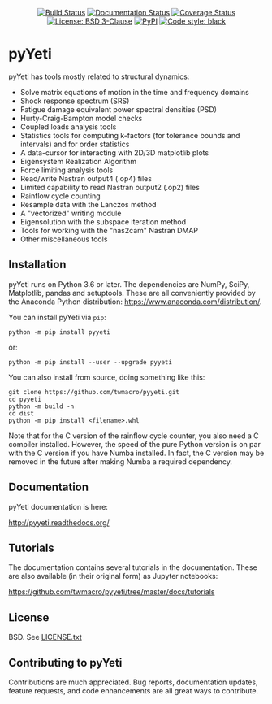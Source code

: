 <p align="center">
<a href="https://travis-ci.com/twmacro/pyyeti"><img alt="Build Status" src="https://travis-ci.com/twmacro/pyyeti.svg?branch=master"></a>
<a href="https://pyyeti.readthedocs.io/en/latest/?badge=latest"><img alt="Documentation Status" src="https://readthedocs.org/projects/pyyeti/badge/?version=latest"></a>
<a href="https://coveralls.io/github/twmacro/pyyeti?branch=master"><img alt="Coverage Status" src="https://coveralls.io/repos/github/twmacro/pyyeti/badge.svg?branch=master"></a>
<a href="https://github.com/twmacro/pyyeti/blob/master/LICENSE.txt"><img alt="License: BSD 3-Clause" src="https://img.shields.io/badge/License-BSD%203--Clause-blue.svg"></a>
<a href="https://pypi.org/project/pyyeti/"><img alt="PyPI" src="https://img.shields.io/pypi/v/pyyeti"></a>
<a href="https://github.com/twmacro/pyyeti"><img alt="Code style: black" src="https://img.shields.io/badge/code%20style-black-000000.svg"></a>
</p>


# pyYeti

pyYeti has tools mostly related to structural dynamics:


* Solve matrix equations of motion in the time and frequency domains
* Shock response spectrum (SRS)
* Fatigue damage equivalent power spectral densities (PSD)
* Hurty-Craig-Bampton model checks
* Coupled loads analysis tools
* Statistics tools for computing k-factors (for tolerance bounds and intervals) and for order statistics
* A data-cursor for interacting with 2D/3D matplotlib plots
* Eigensystem Realization Algorithm
* Force limiting analysis tools
* Read/write Nastran output4 (.op4) files
* Limited capability to read Nastran output2 (.op2) files
* Rainflow cycle counting
* Resample data with the Lanczos method
* A "vectorized" writing module
* Eigensolution with the subspace iteration method
* Tools for working with the "nas2cam" Nastran DMAP
* Other miscellaneous tools


## Installation

pyYeti runs on Python 3.6 or later. The dependencies are NumPy, SciPy,
Matplotlib, pandas and setuptools. These are all conveniently provided
by the Anaconda Python distribution:
https://www.anaconda.com/distribution/.

You can install pyYeti via `pip`:

    python -m pip install pyyeti
    
or:

    python -m pip install --user --upgrade pyyeti

You can also install from source, doing something like this:

    git clone https://github.com/twmacro/pyyeti.git
    cd pyyeti
    python -m build -n
    cd dist
    python -m pip install <filename>.whl

Note that for the C version of the rainflow cycle counter, you also
need a C compiler installed. However, the speed of the pure Python
version is on par with the C version if you have Numba installed. In
fact, the C version may be removed in the future after making Numba a
required dependency.


## Documentation

pyYeti documentation is here:

   http://pyyeti.readthedocs.org/


## Tutorials

The documentation contains several tutorials in the documentation.
These are also available (in their original form) as Jupyter
notebooks:

   https://github.com/twmacro/pyyeti/tree/master/docs/tutorials


## License

BSD. See [LICENSE.txt](LICENSE.txt)


## Contributing to pyYeti

Contributions are much appreciated. Bug reports, documentation
updates, feature requests, and code enhancements are all great
ways to contribute.
